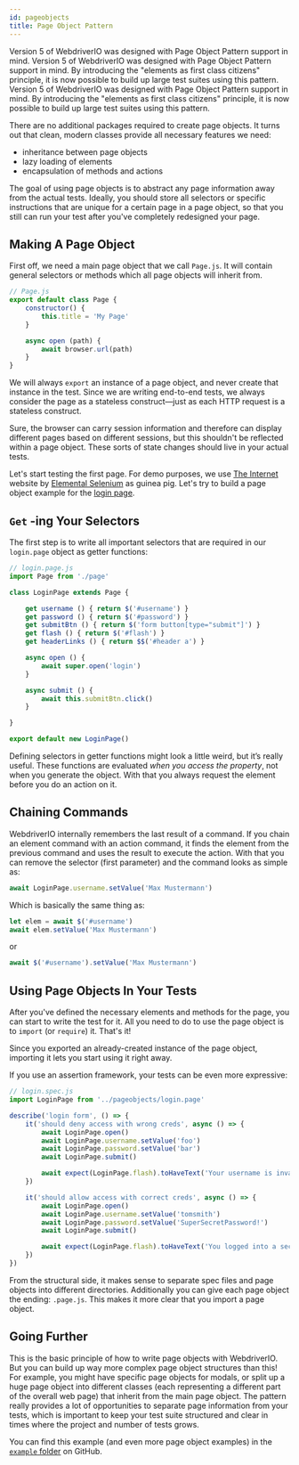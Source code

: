 ```yaml
---
id: pageobjects
title: Page Object Pattern
---
```


Version 5 of WebdriverIO was designed with Page Object Pattern support in mind. Version 5 of WebdriverIO was designed with Page Object Pattern support in mind. By introducing the "elements as first class citizens" principle, it is now possible to build up large test suites using this pattern. Version 5 of WebdriverIO was designed with Page Object Pattern support in mind. By introducing the "elements as first class citizens" principle, it is now possible to build up large test suites using this pattern.

There are no additional packages required to create page objects. It turns out that clean, modern classes provide all necessary features we need:

- inheritance between page objects
- lazy loading of elements
- encapsulation of methods and actions

The goal of using page objects is to abstract any page information away from the actual tests. Ideally, you should store all selectors or specific instructions that are unique for a certain page in a page object, so that you still can run your test after you've completely redesigned your page.

## Making A Page Object

First off, we need a main page object that we call `Page.js`. It will contain general selectors or methods which all page objects will inherit from.

```js
// Page.js
export default class Page {
    constructor() {
        this.title = 'My Page'
    }

    async open (path) {
        await browser.url(path)
    }
}
```

We will always `export` an instance of a page object, and never create that instance in the test. Since we are writing end-to-end tests, we always consider the page as a stateless construct&mdash;just as each HTTP request is a stateless construct.

Sure, the browser can carry session information and therefore can display different pages based on different sessions, but this shouldn't be reflected within a page object. These sorts of state changes should live in your actual tests.

Let's start testing the first page. For demo purposes, we use [The Internet](http://the-internet.herokuapp.com) website by [Elemental Selenium](http://elementalselenium.com) as guinea pig. Let's try to build a page object example for the [login page](http://the-internet.herokuapp.com/login).

## `Get` -ing Your Selectors

The first step is to write all important selectors that are required in our `login.page` object as getter functions:

```js
// login.page.js
import Page from './page'

class LoginPage extends Page {

    get username () { return $('#username') }
    get password () { return $('#password') }
    get submitBtn () { return $('form button[type="submit"]') }
    get flash () { return $('#flash') }
    get headerLinks () { return $$('#header a') }

    async open () {
        await super.open('login')
    }

    async submit () {
        await this.submitBtn.click()
    }

}

export default new LoginPage()
```

Defining selectors in getter functions might look a little weird, but it’s really useful. These functions are evaluated _when you access the property_, not when you generate the object. With that you always request the element before you do an action on it.

## Chaining Commands

WebdriverIO internally remembers the last result of a command. If you chain an element command with an action command, it finds the element from the previous command and uses the result to execute the action. With that you can remove the selector (first parameter) and the command looks as simple as:

```js
await LoginPage.username.setValue('Max Mustermann')
```

Which is basically the same thing as:

```js
let elem = await $('#username')
await elem.setValue('Max Mustermann')
```

or

```js
await $('#username').setValue('Max Mustermann')
```

## Using Page Objects In Your Tests

After you've defined the necessary elements and methods for the page, you can start to write the test for it. All you need to do to use the page object is to `import` (or `require`) it. That's it!

Since you exported an already-created instance of the page object, importing it lets you start using it right away.

If you use an assertion framework, your tests can be even more expressive:

```js
// login.spec.js
import LoginPage from '../pageobjects/login.page'

describe('login form', () => {
    it('should deny access with wrong creds', async () => {
        await LoginPage.open()
        await LoginPage.username.setValue('foo')
        await LoginPage.password.setValue('bar')
        await LoginPage.submit()

        await expect(LoginPage.flash).toHaveText('Your username is invalid!')
    })

    it('should allow access with correct creds', async () => {
        await LoginPage.open()
        await LoginPage.username.setValue('tomsmith')
        await LoginPage.password.setValue('SuperSecretPassword!')
        await LoginPage.submit()

        await expect(LoginPage.flash).toHaveText('You logged into a secure area!')
    })
})
```

From the structural side, it makes sense to separate spec files and page objects into different directories. Additionally you can give each page object the ending: `.page.js`. This makes it more clear that you import a page object.

## Going Further

This is the basic principle of how to write page objects with WebdriverIO. But you can build up way more complex page object structures than this! For example, you might have specific page objects for modals, or split up a huge page object into different classes (each representing a different part of the overall web page) that inherit from the main page object. The pattern really provides a lot of opportunities to separate page information from your tests, which is important to keep your test suite structured and clear in times where the project and number of tests grows.

You can find this example (and even more page object examples) in the [`example` folder](https://github.com/webdriverio/webdriverio/tree/main/examples/pageobject) on GitHub.
